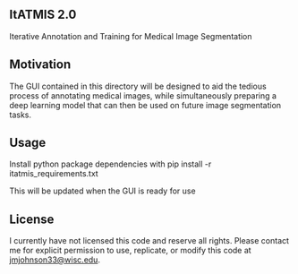 ## ItATMIS 2.0

Iterative Annotation and Training for Medical Image Segmentation


## Motivation

The GUI contained in this directory will be designed to aid the tedious process of annotating medical images, while simultaneously preparing a deep learning model that can then be used on future image segmentation tasks.

## Usage

Install python package dependencies with
pip install -r itatmis_requirements.txt

This will be updated when the GUI is ready for use


## License

I currently have not licensed this code and reserve all rights. Please contact me for explicit permission to use, replicate, or modify this code at jmjohnson33@wisc.edu. 
